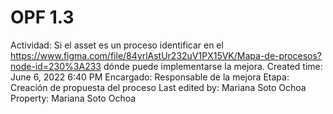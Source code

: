 # OPF 1.3

Actividad: Si el asset es un proceso identificar en el https://www.figma.com/file/84yrlAstUr232uV1PX15VK/Mapa-de-procesos?node-id=230%3A233 dónde puede implementarse la mejora.
Created time: June 6, 2022 6:40 PM
Encargado: Responsable de la mejora
Etapa: Creación de propuesta del proceso
Last edited by: Mariana Soto Ochoa
Property: Mariana Soto Ochoa